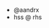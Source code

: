 - @aandrx
- hss @ rhs
  
<!---
aandrx/aandrx is a ✨ special ✨ repository because its `README.md` (this file) appears on your GitHub profile.
You can click the Preview link to take a look at your changes.
--->
